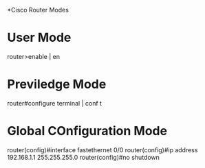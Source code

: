 *Cisco Router Modes


# User Mode
  router>enable | en

# Previledge Mode
  router#configure terminal | conf t

# Global COnfiguration Mode
  router(config)#interface fastethernet 0/0
  router(config)#ip address 192.168.1.1 255.255.255.0
  router(config)#no shutdown



